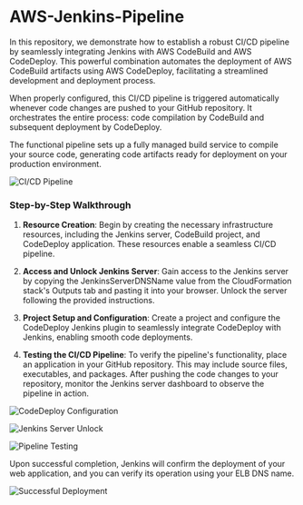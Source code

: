 # AWS-Jenkins-Pipeline


In this repository, we demonstrate how to establish a robust CI/CD pipeline by seamlessly integrating Jenkins with AWS CodeBuild and AWS CodeDeploy. This powerful combination automates the deployment of AWS CodeBuild artifacts using AWS CodeDeploy, facilitating a streamlined development and deployment process. 

When properly configured, this CI/CD pipeline is triggered automatically whenever code changes are pushed to your GitHub repository. It orchestrates the entire process: code compilation by CodeBuild and subsequent deployment by CodeDeploy.

The functional pipeline sets up a fully managed build service to compile your source code, generating code artifacts ready for deployment on your production environment.

![CI/CD Pipeline](https://user-images.githubusercontent.com/48589838/89983289-e5fc2900-dc94-11ea-9258-685375cad1dd.png)

### Step-by-Step Walkthrough

1. **Resource Creation**: Begin by creating the necessary infrastructure resources, including the Jenkins server, CodeBuild project, and CodeDeploy application. These resources enable a seamless CI/CD pipeline.

2. **Access and Unlock Jenkins Server**: Gain access to the Jenkins server by copying the JenkinsServerDNSName value from the CloudFormation stack's Outputs tab and pasting it into your browser. Unlock the server following the provided instructions.

3. **Project Setup and Configuration**: Create a project and configure the CodeDeploy Jenkins plugin to seamlessly integrate CodeDeploy with Jenkins, enabling smooth code deployments.

4. **Testing the CI/CD Pipeline**: To verify the pipeline's functionality, place an application in your GitHub repository. This may include source files, executables, and packages. After pushing the code changes to your repository, monitor the Jenkins server dashboard to observe the pipeline in action.

![CodeDeploy Configuration](https://user-images.githubusercontent.com/48589838/89985330-87d14500-dc98-11ea-9964-c1211d0c8a03.png)

![Jenkins Server Unlock](https://user-images.githubusercontent.com/48589838/89985442-ba7b3d80-dc98-11ea-9cb4-9014339ba6e3.png)

![Pipeline Testing](https://user-images.githubusercontent.com/48589838/89986084-a71ca200-dc99-11ea-9021-097d82084171.png)

Upon successful completion, Jenkins will confirm the deployment of your web application, and you can verify its operation using your ELB DNS name.

![Successful Deployment](https://user-images.githubusercontent.com/48589838/89986033-9409d200-dc99-11ea-883c-37f6a469e02c.png)
